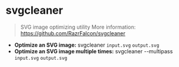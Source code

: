 # svgcleaner
> SVG image optimizing utility
> More information: <https://github.com/RazrFalcon/svgcleaner>
- **Optimize an SVG image:**
svgcleaner `input.svg` `output.svg`
- **Optimize an SVG image multiple times:**
svgcleaner --multipass `input.svg` `output.svg`
